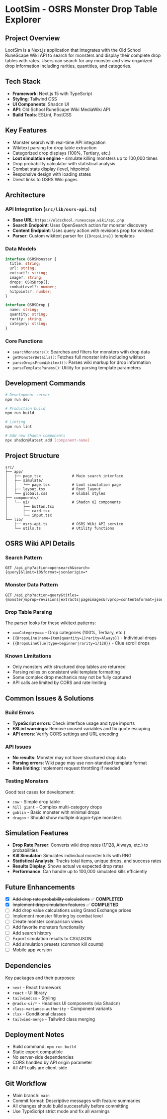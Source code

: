 # LootSim - OSRS Monster Drop Table Explorer

## Project Overview
LootSim is a Next.js application that integrates with the Old School RuneScape Wiki API to search for monsters and display their complete drop tables with rates. Users can search for any monster and view organized drop information including rarities, quantities, and categories.

## Tech Stack
- **Framework**: Next.js 15 with TypeScript
- **Styling**: Tailwind CSS
- **UI Components**: Shadcn UI
- **API**: Old School RuneScape Wiki MediaWiki API
- **Build Tools**: ESLint, PostCSS

## Key Features
- Monster search with real-time API integration
- Wikitext parsing for drop table extraction
- Categorized drop displays (100%, Tertiary, etc.)
- **Loot simulation engine** - simulate killing monsters up to 100,000 times
- Drop probability calculator with statistical analysis
- Combat stats display (level, hitpoints)
- Responsive design with loading states
- Direct links to OSRS Wiki pages

## Architecture

### API Integration (`src/lib/osrs-api.ts`)
- **Base URL**: `https://oldschool.runescape.wiki/api.php`
- **Search Endpoint**: Uses OpenSearch action for monster discovery
- **Content Endpoint**: Uses query action with revisions prop for wikitext
- **Parser**: Custom wikitext parser for `{{DropsLine}}` templates

### Data Models
```typescript
interface OSRSMonster {
  title: string;
  url: string;
  extract?: string;
  image?: string;
  drops: OSRSDrop[];
  combatLevel?: number;
  hitpoints?: number;
}

interface OSRSDrop {
  name: string;
  quantity: string;
  rarity: string;
  category: string;
}
```

### Core Functions
- `searchMonsters()`: Searches and filters for monsters with drop data
- `getMonsterDetails()`: Fetches full monster info including wikitext
- `parseDropsFromWikitext()`: Parses wiki markup for drop information
- `parseTemplateParams()`: Utility for parsing template parameters

## Development Commands
```bash
# Development server
npm run dev

# Production build
npm run build

# Linting
npm run lint

# Add new Shadcn components
npx shadcn@latest add [component-name]
```

## Project Structure
```
src/
├── app/
│   ├── page.tsx              # Main search interface
│   ├── simulate/
│   │   └── page.tsx          # Loot simulation page
│   ├── layout.tsx            # Root layout
│   └── globals.css           # Global styles
├── components/
│   └── ui/                   # Shadcn UI components
│       ├── button.tsx
│       ├── card.tsx
│       └── input.tsx
└── lib/
    ├── osrs-api.ts           # OSRS Wiki API service
    └── utils.ts              # Utility functions
```

## OSRS Wiki API Details

### Search Pattern
```
GET /api.php?action=opensearch&search={query}&limit=10&format=json&origin=*
```

### Monster Data Pattern  
```
GET /api.php?action=query&titles={monster}&prop=revisions|extracts|pageimages&rvprop=content&format=json&origin=*
```

### Drop Table Parsing
The parser looks for these wikitext patterns:
- `===Category===` - Drop categories (100%, Tertiary, etc.)
- `{{DropsLine|name=Item|quantity=1|rarity=Always}}` - Individual drops
- `{{DropsLineClue|type=beginner|rarity=1/128}}` - Clue scroll drops

### Known Limitations
- Only monsters with structured drop tables are returned
- Parsing relies on consistent wiki template formatting
- Some complex drop mechanics may not be fully captured
- API calls are limited by CORS and rate limiting

## Common Issues & Solutions

### Build Errors
- **TypeScript errors**: Check interface usage and type imports
- **ESLint warnings**: Remove unused variables and fix quote escaping
- **API errors**: Verify CORS settings and URL encoding

### API Issues
- **No results**: Monster may not have structured drop data
- **Parsing errors**: Wiki page may use non-standard template format
- **Rate limiting**: Implement request throttling if needed

### Testing Monsters
Good test cases for development:
- `cow` - Simple drop table
- `hill giant` - Complex multi-category drops  
- `goblin` - Basic monster with minimal drops
- `dragon` - Should show multiple dragon-type monsters

## Simulation Features
- **Drop Rate Parser**: Converts wiki drop rates (1/128, Always, etc.) to probabilities
- **Kill Simulator**: Simulates individual monster kills with RNG
- **Statistical Analysis**: Tracks total items, unique drops, and success rates
- **Results Display**: Shows actual vs expected drop rates
- **Performance**: Can handle up to 100,000 simulated kills efficiently

## Future Enhancements
- [x] ~~Add drop rate probability calculations~~ ✅ **COMPLETED**
- [x] ~~Implement drop simulation features~~ ✅ **COMPLETED**
- [ ] Add drop value calculations using Grand Exchange prices
- [ ] Implement monster filtering by combat level
- [ ] Create monster comparison views
- [ ] Add favorite monsters functionality
- [ ] Add search history
- [ ] Export simulation results to CSV/JSON
- [ ] Add simulation presets (common kill counts)
- [ ] Mobile app version

## Dependencies
Key packages and their purposes:
- `next` - React framework
- `react` - UI library
- `tailwindcss` - Styling
- `@radix-ui/*` - Headless UI components (via Shadcn)
- `class-variance-authority` - Component variants
- `clsx` - Conditional classes
- `tailwind-merge` - Tailwind class merging

## Deployment Notes
- Build command: `npm run build`
- Static export compatible
- No server-side dependencies
- CORS handled by API origin parameter
- All API calls are client-side

## Git Workflow
- Main branch: `main`
- Commit format: Descriptive messages with feature summaries
- All changes should build successfully before committing
- Use TypeScript strict mode and fix all warnings